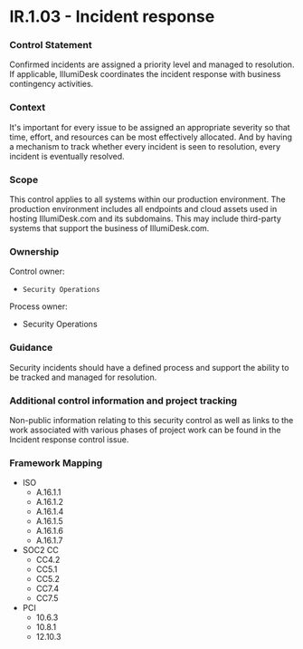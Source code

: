 # IR.1.03 - Incident response



### Control Statement

Confirmed incidents are assigned a priority level and managed to resolution. If applicable, IllumiDesk coordinates the incident response with business contingency activities.

###  Context

It's important for every issue to be assigned an appropriate severity so that time, effort, and resources can be most effectively allocated. And by having a mechanism to track whether every incident is seen to resolution, every incident is eventually resolved.

###  Scope

This control applies to all systems within our production environment. The production environment includes all endpoints and cloud assets used in hosting IllumiDesk.com and its subdomains. This may include third-party systems that support the business of IllumiDesk.com.

###  Ownership

Control owner:

* `Security Operations`

Process owner:

* Security Operations

###  Guidance

Security incidents should have a defined process and support the ability to be tracked and managed for resolution.

###  Additional control information and project tracking

Non-public information relating to this security control as well as links to the work associated with various phases of project work can be found in the Incident response control issue.

###  Framework Mapping

* ISO
  * A.16.1.1
  * A.16.1.2
  * A.16.1.4
  * A.16.1.5
  * A.16.1.6
  * A.16.1.7
* SOC2 CC
  * CC4.2
  * CC5.1
  * CC5.2
  * CC7.4
  * CC7.5
* PCI
  * 10.6.3
  * 10.8.1
  * 12.10.3

